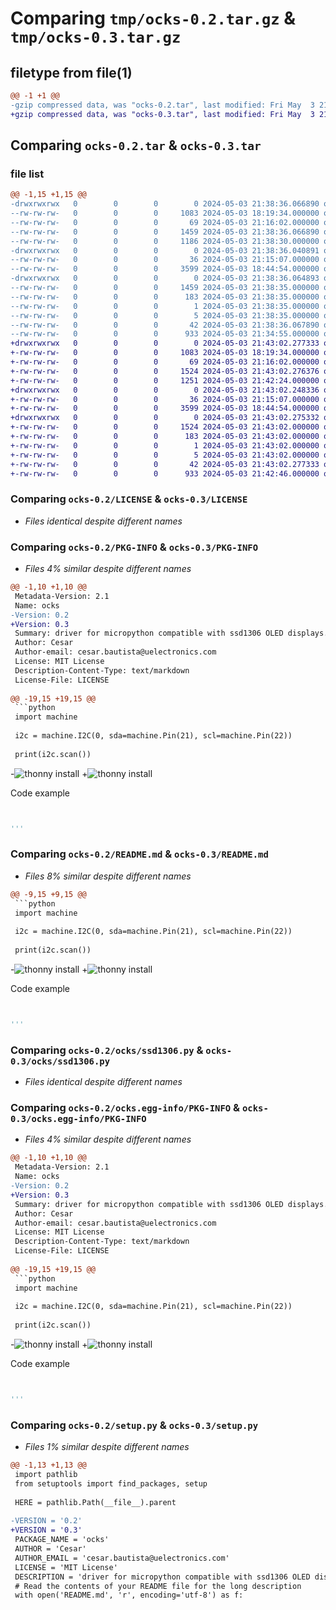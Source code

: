# Comparing `tmp/ocks-0.2.tar.gz` & `tmp/ocks-0.3.tar.gz`

## filetype from file(1)

```diff
@@ -1 +1 @@
-gzip compressed data, was "ocks-0.2.tar", last modified: Fri May  3 21:38:36 2024, max compression
+gzip compressed data, was "ocks-0.3.tar", last modified: Fri May  3 21:43:02 2024, max compression
```

## Comparing `ocks-0.2.tar` & `ocks-0.3.tar`

### file list

```diff
@@ -1,15 +1,15 @@
-drwxrwxrwx   0        0        0        0 2024-05-03 21:38:36.066890 ocks-0.2/
--rw-rw-rw-   0        0        0     1083 2024-05-03 18:19:34.000000 ocks-0.2/LICENSE
--rw-rw-rw-   0        0        0       69 2024-05-03 21:16:02.000000 ocks-0.2/MANIFEST.in
--rw-rw-rw-   0        0        0     1459 2024-05-03 21:38:36.066890 ocks-0.2/PKG-INFO
--rw-rw-rw-   0        0        0     1186 2024-05-03 21:38:30.000000 ocks-0.2/README.md
-drwxrwxrwx   0        0        0        0 2024-05-03 21:38:36.040891 ocks-0.2/ocks/
--rw-rw-rw-   0        0        0       36 2024-05-03 21:15:07.000000 ocks-0.2/ocks/__init__.py
--rw-rw-rw-   0        0        0     3599 2024-05-03 18:44:54.000000 ocks-0.2/ocks/ssd1306.py
-drwxrwxrwx   0        0        0        0 2024-05-03 21:38:36.064893 ocks-0.2/ocks.egg-info/
--rw-rw-rw-   0        0        0     1459 2024-05-03 21:38:35.000000 ocks-0.2/ocks.egg-info/PKG-INFO
--rw-rw-rw-   0        0        0      183 2024-05-03 21:38:35.000000 ocks-0.2/ocks.egg-info/SOURCES.txt
--rw-rw-rw-   0        0        0        1 2024-05-03 21:38:35.000000 ocks-0.2/ocks.egg-info/dependency_links.txt
--rw-rw-rw-   0        0        0        5 2024-05-03 21:38:35.000000 ocks-0.2/ocks.egg-info/top_level.txt
--rw-rw-rw-   0        0        0       42 2024-05-03 21:38:36.067890 ocks-0.2/setup.cfg
--rw-rw-rw-   0        0        0      933 2024-05-03 21:34:55.000000 ocks-0.2/setup.py
+drwxrwxrwx   0        0        0        0 2024-05-03 21:43:02.277333 ocks-0.3/
+-rw-rw-rw-   0        0        0     1083 2024-05-03 18:19:34.000000 ocks-0.3/LICENSE
+-rw-rw-rw-   0        0        0       69 2024-05-03 21:16:02.000000 ocks-0.3/MANIFEST.in
+-rw-rw-rw-   0        0        0     1524 2024-05-03 21:43:02.276376 ocks-0.3/PKG-INFO
+-rw-rw-rw-   0        0        0     1251 2024-05-03 21:42:24.000000 ocks-0.3/README.md
+drwxrwxrwx   0        0        0        0 2024-05-03 21:43:02.248336 ocks-0.3/ocks/
+-rw-rw-rw-   0        0        0       36 2024-05-03 21:15:07.000000 ocks-0.3/ocks/__init__.py
+-rw-rw-rw-   0        0        0     3599 2024-05-03 18:44:54.000000 ocks-0.3/ocks/ssd1306.py
+drwxrwxrwx   0        0        0        0 2024-05-03 21:43:02.275332 ocks-0.3/ocks.egg-info/
+-rw-rw-rw-   0        0        0     1524 2024-05-03 21:43:02.000000 ocks-0.3/ocks.egg-info/PKG-INFO
+-rw-rw-rw-   0        0        0      183 2024-05-03 21:43:02.000000 ocks-0.3/ocks.egg-info/SOURCES.txt
+-rw-rw-rw-   0        0        0        1 2024-05-03 21:43:02.000000 ocks-0.3/ocks.egg-info/dependency_links.txt
+-rw-rw-rw-   0        0        0        5 2024-05-03 21:43:02.000000 ocks-0.3/ocks.egg-info/top_level.txt
+-rw-rw-rw-   0        0        0       42 2024-05-03 21:43:02.277333 ocks-0.3/setup.cfg
+-rw-rw-rw-   0        0        0      933 2024-05-03 21:42:46.000000 ocks-0.3/setup.py
```

### Comparing `ocks-0.2/LICENSE` & `ocks-0.3/LICENSE`

 * *Files identical despite different names*

### Comparing `ocks-0.2/PKG-INFO` & `ocks-0.3/PKG-INFO`

 * *Files 4% similar despite different names*

```diff
@@ -1,10 +1,10 @@
 Metadata-Version: 2.1
 Name: ocks
-Version: 0.2
+Version: 0.3
 Summary: driver for micropython compatible with ssd1306 OLED displays.
 Author: Cesar
 Author-email: cesar.bautista@uelectronics.com
 License: MIT License
 Description-Content-Type: text/markdown
 License-File: LICENSE
 
@@ -19,15 +19,15 @@
 ```python
 import machine
 
 i2c = machine.I2C(0, sda=machine.Pin(21), scl=machine.Pin(22))
 
 print(i2c.scan())
 ```
-![thonny install](./Images/ins.png)
+![thonny install](https://raw.githubusercontent.com/Cesarbautista10/ISE_SSD1306/main/Images/ins.png)
 
 Code example
 
 ```py
 
 
 '''
```

### Comparing `ocks-0.2/README.md` & `ocks-0.3/README.md`

 * *Files 8% similar despite different names*

```diff
@@ -9,15 +9,15 @@
 ```python
 import machine
 
 i2c = machine.I2C(0, sda=machine.Pin(21), scl=machine.Pin(22))
 
 print(i2c.scan())
 ```
-![thonny install](./Images/ins.png)
+![thonny install](https://raw.githubusercontent.com/Cesarbautista10/ISE_SSD1306/main/Images/ins.png)
 
 Code example
 
 ```py
 
 
 '''
```

### Comparing `ocks-0.2/ocks/ssd1306.py` & `ocks-0.3/ocks/ssd1306.py`

 * *Files identical despite different names*

### Comparing `ocks-0.2/ocks.egg-info/PKG-INFO` & `ocks-0.3/ocks.egg-info/PKG-INFO`

 * *Files 4% similar despite different names*

```diff
@@ -1,10 +1,10 @@
 Metadata-Version: 2.1
 Name: ocks
-Version: 0.2
+Version: 0.3
 Summary: driver for micropython compatible with ssd1306 OLED displays.
 Author: Cesar
 Author-email: cesar.bautista@uelectronics.com
 License: MIT License
 Description-Content-Type: text/markdown
 License-File: LICENSE
 
@@ -19,15 +19,15 @@
 ```python
 import machine
 
 i2c = machine.I2C(0, sda=machine.Pin(21), scl=machine.Pin(22))
 
 print(i2c.scan())
 ```
-![thonny install](./Images/ins.png)
+![thonny install](https://raw.githubusercontent.com/Cesarbautista10/ISE_SSD1306/main/Images/ins.png)
 
 Code example
 
 ```py
 
 
 '''
```

### Comparing `ocks-0.2/setup.py` & `ocks-0.3/setup.py`

 * *Files 1% similar despite different names*

```diff
@@ -1,13 +1,13 @@
 import pathlib
 from setuptools import find_packages, setup
 
 HERE = pathlib.Path(__file__).parent
 
-VERSION = '0.2'
+VERSION = '0.3'
 PACKAGE_NAME = 'ocks'
 AUTHOR = 'Cesar'
 AUTHOR_EMAIL = 'cesar.bautista@uelectronics.com'
 LICENSE = 'MIT License'
 DESCRIPTION = 'driver for micropython compatible with ssd1306 OLED displays.'
 # Read the contents of your README file for the long description
 with open('README.md', 'r', encoding='utf-8') as f:
```

